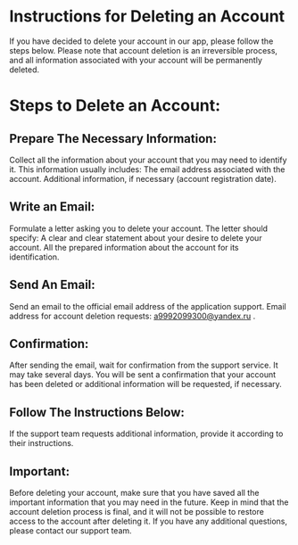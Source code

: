 # Instructions for Deleting an Account

If you have decided to delete your account in our app, please follow the steps below. 
Please note that account deletion is an irreversible process, and all information associated with your account will be permanently deleted.

# Steps to Delete an Account:
## Prepare The Necessary Information:
Collect all the information about your account that you may need to identify it. This information usually includes:
The email address associated with the account.
Additional information, if necessary (account registration date).
## Write an Email:
Formulate a letter asking you to delete your account. The letter should specify:
A clear and clear statement about your desire to delete your account.
All the prepared information about the account for its identification.
## Send An Email:
Send an email to the official email address of the application support.
Email address for account deletion requests: a9992099300@yandex.ru .
## Confirmation:
After sending the email, wait for confirmation from the support service. It may take several days. You will be sent a confirmation that your account has been deleted or additional information will be requested, if necessary.
## Follow The Instructions Below:
If the support team requests additional information, provide it according to their instructions.
## Important:
Before deleting your account, make sure that you have saved all the important information that you may need in the future.
Keep in mind that the account deletion process is final, and it will not be possible to restore access to the account after deleting it.
If you have any additional questions, please contact our support team.
